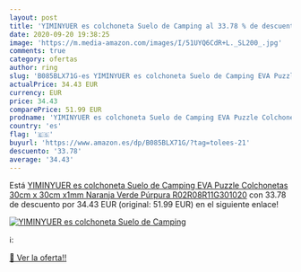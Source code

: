 ```yaml
---
layout: post
title: 'YIMINYUER es colchoneta Suelo de Camping al 33.78 % de descuento'
date: 2020-09-20 19:38:25
image: 'https://m.media-amazon.com/images/I/51UYQ6CdR+L._SL200_.jpg'
comments: true
category: ofertas
author: ring
slug: 'B085BLX71G-es YIMINYUER es colchoneta Suelo de Camping EVA Puzzle Colchonetas 30cm x 30cm x1mm Naranja Verde Púrpura R02R08R11G301020'
actualPrice: 34.43 EUR
currency: EUR
price: 34.43
comparePrice: 51.99 EUR
prodname: 'YIMINYUER es colchoneta Suelo de Camping EVA Puzzle Colchonetas 30cm x 30cm x1mm Naranja Verde Púrpura R02R08R11G301020'
country: 'es'
flag: '🇪🇸'
buyurl: 'https://www.amazon.es/dp/B085BLX71G/?tag=tolees-21'
descuento: '33.78'
average: '34.43'
---
```


Está [YIMINYUER es colchoneta Suelo de Camping EVA Puzzle Colchonetas 30cm x 30cm x1mm Naranja Verde Púrpura R02R08R11G301020](https://www.amazon.es/dp/B085BLX71G/?tag=tolees-21) con 33.78 de descuento por 34.43 EUR (original: 51.99 EUR) en el siguiente enlace!

[![YIMINYUER es colchoneta Suelo de Camping](https://m.media-amazon.com/images/I/51UYQ6CdR+L._SL200_.jpg)](https://www.amazon.es/dp/B085BLX71G/?tag=tolees-21)

ℹ️:


[🛒 Ver la oferta!!](https://www.amazon.es/dp/B085BLX71G/?tag=tolees-21)
